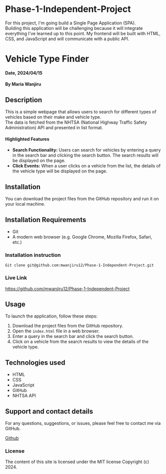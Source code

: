 # Phase-1-Independent-Project
For this project, I'm going build a Single Page Application (SPA). 
</br>Building this application will be challenging because it will integrate everything I've learned up to this point. My frontend will be built with HTML, CSS, and JavaScript and will communicate with a public API.
# Vehicle Type Finder

#### Date, 2024/04/15

#### By  Maria Wanjiru

## Description

This is a simple webpage that allows users to search for different types of vehicles based on their make and vehicle type. 
</br>The data is fetched from the NHTSA (National Highway Traffic Safety Administration) API and presented in list format.
</br>
#### Highlighted Features

-   **Search Functionality:**  Users can search for vehicles by entering a query in the search bar and clicking the search button. The search results will be displayed on the page.
-   **Click Events:**  When a user clicks on a vehicle from the list, the details of the vehicle type will be displayed on the page.

## Installation

You can download the project files from the GitHub repository and run it on your local machine.

## Installation Requirements

-   Git
-   A modern web browser (e.g. Google Chrome, Mozilla Firefox, Safari, etc.)

### Installation instruction

`Git clone git@github.com:mwanjiru12/Phase-1-Independent-Project.git`

### Live Link

https://github.com/mwanjiru12/Phase-1-Independent-Project
## Usage

To launch the application, follow these steps:

1.  Download the project files from the GitHub repository.
2.  Open the  `index.html`  file in a web browser.
3.  Enter a query in the search bar and click the search button.
4.  Click on a vehicle from the search results to view the details of the vehicle type.

## Technologies used

-   HTML
-   CSS
-   JavaScript
-   GitHub
-   NHTSA API

## Support and contact details

For any questions, suggestions, or issues, please feel free to contact me via GitHub.

[Github](https://github.com/mwanjiru12)
### License

The content of this site is licensed under the MIT license Copyright (c) 2024.